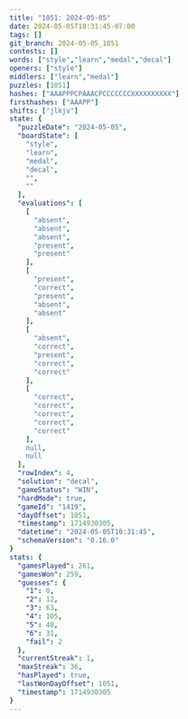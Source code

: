 ```yaml
---
title: "1051: 2024-05-05"
date: 2024-05-05T10:31:45-07:00
tags: []
git_branch: 2024-05-05_1051
contests: []
words: ["style","learn","medal","decal"]
openers: ["style"]
middlers: ["learn","medal"]
puzzles: [1051]
hashes: ["AAAPPPCPAAACPCCCCCCCXXXXXXXXXX"]
firsthashes: ["AAAPP"]
shifts: ["jlkjv"]
state: {
  "puzzleDate": "2024-05-05",
  "boardState": [
    "style",
    "learn",
    "medal",
    "decal",
    "",
    ""
  ],
  "evaluations": [
    [
      "absent",
      "absent",
      "absent",
      "present",
      "present"
    ],
    [
      "present",
      "correct",
      "present",
      "absent",
      "absent"
    ],
    [
      "absent",
      "correct",
      "present",
      "correct",
      "correct"
    ],
    [
      "correct",
      "correct",
      "correct",
      "correct",
      "correct"
    ],
    null,
    null
  ],
  "rowIndex": 4,
  "solution": "decal",
  "gameStatus": "WIN",
  "hardMode": true,
  "gameId": "1419",
  "dayOffset": 1051,
  "timestamp": 1714930305,
  "datetime": "2024-05-05T10:31:45",
  "schemaVersion": "0.16.0"
}
stats: {
  "gamesPlayed": 261,
  "gamesWon": 259,
  "guesses": {
    "1": 0,
    "2": 12,
    "3": 63,
    "4": 105,
    "5": 48,
    "6": 31,
    "fail": 2
  },
  "currentStreak": 1,
  "maxStreak": 36,
  "hasPlayed": true,
  "lastWonDayOffset": 1051,
  "timestamp": 1714930305
}
---
```

<!-- more -->
